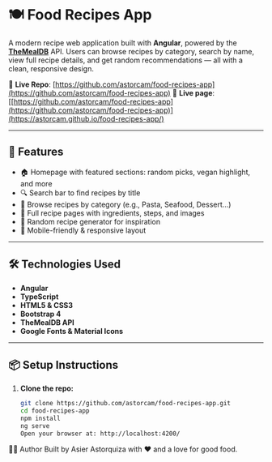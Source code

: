 # 🍽️ Food Recipes App

A modern recipe web application built with **Angular**, powered by the **[TheMealDB](https://www.themealdb.com/api.php)** API. Users can browse recipes by category, search by name, view full recipe details, and get random recommendations — all with a clean, responsive design.

🔗 **Live Repo**: [https://github.com/astorcam/food-recipes-app](https://github.com/astorcam/food-recipes-app)
🔗 **Live page**: [[https://github.com/astorcam/food-recipes-app](https://github.com/astorcam/food-recipes-app)](https://astorcam.github.io/food-recipes-app/)

---

## 🚀 Features

- 🏠 Homepage with featured sections: random picks, vegan highlight, and more
- 🔍 Search bar to find recipes by title
- 🍳 Browse recipes by category (e.g., Pasta, Seafood, Dessert...)
- 📖 Full recipe pages with ingredients, steps, and images
- 🎲 Random recipe generator for inspiration
- 📱 Mobile-friendly & responsive layout

---

## 🛠️ Technologies Used

- **Angular**
- **TypeScript**
- **HTML5 & CSS3**
- **Bootstrap 4**
- **TheMealDB API**
- **Google Fonts & Material Icons**

---

## 📦 Setup Instructions

1. **Clone the repo:**

   ```bash
   git clone https://github.com/astorcam/food-recipes-app.git
   cd food-recipes-app
   npm install
   ng serve
   Open your browser at: http://localhost:4200/
👨‍🍳 Author
Built by Asier Astorquiza with ❤️ and a love for good food.
